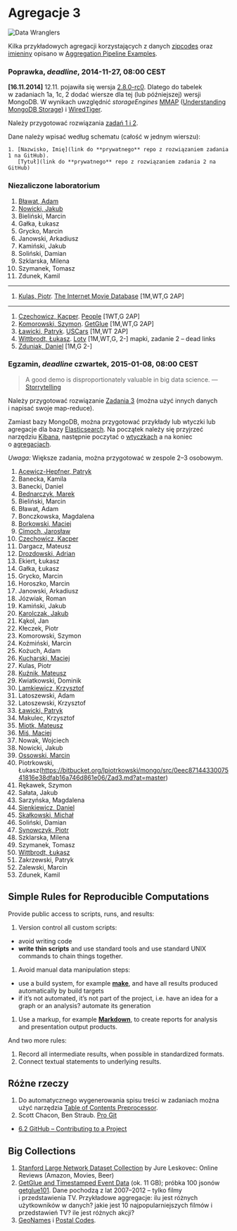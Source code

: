# Agregacje 3

![Data Wranglers](images/data-wrangler.jpg)

Kilka przykładowych agregacji korzystających z danych
[zipcodes](http://media.mongodb.org/zips.json) oraz
[imieniny](data/wbzyl/imieniny.csv) opisano w [Aggregation Pipeline Examples](Aggregations_in_JS.md).

### Poprawka, *deadline*, 2014-11-27, 08:00 CEST

**[16.11.2014]** 12.11. pojawiła się wersja [2.8.0-rc0](http://docs.mongodb.org/manual/release-notes/2.8/).
Dlatego do tabelek w zadaniach 1a, 1c, 2 dodać wiersze dla tej (lub późniejszej) wersji MongoDB.
W wynikach uwzględnić *storageEngines*
[MMAP](http://docs.mongodb.org/manual/faq/storage/)
([Understanding MongoDB Storage](http://www.polyspot.com/en/blog/2012/understanding-mongodb-storage/))
i [WiredTiger](http://www.wiredtiger.com/).

Należy przygotować rozwiązania [zadań 1 i 2](http://wbzyl.inf.ug.edu.pl/nosql/zadania).

Dane należy wpisać według schematu (całość w jednym wierszu):

    1. [Nazwisko, Imię](link do **prywatnego** repo z rozwiązaniem zadania 1 na GitHub).
       [Tytuł](link do **prywatnego** repo z rozwiązaniem zadania 2 na GitHub)


### Niezaliczone laboratorium

1. [Bławat, Adam](https://github.com/ablawat/technologie-nosql/blob/master/zadanie-1.md)
1. [Nowicki, Jakub](https://github.com/jnowicki/NoSQL-JN)
1. Bieliński, Marcin
1. Gałka, Łukasz
1. Grycko, Marcin
1. Janowski, Arkadiusz
1. Kamiński, Jakub
1. Soliński, Damian
1. Szklarska, Milena
1. Szymanek, Tomasz
1. Zdunek, Kamil

----

1. [Kulas, Piotr](https://github.com/pkulas/nosql/blob/master/zadanie1.md). [The Internet Movie Database](https://github.com/pkulas/nosql/blob/master/zadanie2.md) [1M,WT,G 2AP]

----

1. [Czechowicz, Kacper](https://github.com/kipperek/nosqlOne). [People](https://github.com/kipperek/nosqlTwo) [1WT,G 2AP]
1. [Komorowski, Szymon](https://github.com/szykom/nosql/blob/master/ex1.md). [GetGlue](https://github.com/szykom/nosql/blob/master/ex2.md) [1M,WT,G 2AP]
1. [Ławicki, Patryk](https://bitbucket.org/true-or-false/mongo). [USCars](https://bitbucket.org/true-or-false/aggregations) [1M,WT 2AP]
1. [Wittbrodt, Łukasz](https://bitbucket.org/lukasz978/nosql). [Loty](https://bitbucket.org/lukasz978/nosql/src/c825abb9c659e7bae2fd1c372ec18a0a79bb0d02/zad2.md?at=master) [1M,WT,G, 2-] mapki, zadanie 2 – dead links
1. [Zduniak, Daniel](https://github.com/dzduniak/NoSQL) [1M,G 2-]


### Egzamin, *deadline* czwartek, 2015-01-08, 08:00 CEST

> A good demo is disproportionately valuable in big data science.
> — [Storrytelling](http://en.wikipedia.org/wiki/Storytelling)

Należy przygotować rozwiązanie [Zadania 3](http://wbzyl.inf.ug.edu.pl/nosql/zadania)
(można użyć innych danych i napisać swoje map-reduce).

Zamiast bazy MongoDB, można przygotować przykłady lub wtyczki lub agregacje
dla bazy [Elasticsearch](http://www.elasticsearch.org/overview/).
Na początek należy się przyjrzeć narzędziu
[Kibana](http://www.elasticsearch.org/overview/kibana), następnie poczytać
o [wtyczkach](http://www.elasticsearch.org/guide/en/elasticsearch/reference/current/modules-plugins.html)
a na koniec o [agregacjach](http://www.elasticsearch.org/guide/en/elasticsearch/reference/current/search-aggregations.html).

*Uwaga:* Większe zadania, można przygotować w zespole 2–3 osobowym.

1. [Acewicz-Hepfner, Patryk](https://github.com/pacewicz/NoSQLWB/blob/master/Zad3.md)
1. Banecka, Kamila
1. Banecki, Daniel
1. [Bednarczyk, Marek](https://github.com/mbednarczyk/NoSQL_Exam)
1. Bieliński, Marcin
1. Bławat, Adam
1. Bonczkowska, Magdalena
1. [Borkowski, Maciej](https://github.com/maciekBorkowski/ReduceMapMongo)
1. [Cimoch, Jarosław](https://github.com/jcimoch/noSQL-Egzamin)
1. [Czechowicz, Kacper](https://github.com/kipperek/mapReduce)
1. Dargacz, Mateusz
1. [Drozdowski, Adrian](https://github.com/adrozdowski/NoSQL/blob/master/Zadanie3.md)
1. Ekiert, Łukasz
1. Gałka, Łukasz
1. Grycko, Marcin
1. Horoszko, Marcin
1. Janowski, Arkadiusz
1. Józwiak, Roman
1. Kamiński, Jakub
1. [Karolczak, Jakub](https://github.com/Taureli/MongoDB-MapReduce)
1. Kąkol, Jan
1. Kłeczek, Piotr
1. Komorowski, Szymon
1. Koźmiński, Marcin
1. Kożuch, Adam
1. [Kucharski, Maciej](https://github.com/Maciekek/noSQLEgz)
1. Kulas, Piotr
1. [Kuźnik, Mateusz](https://github.com/Misiek92/NoSQLexam)
1. Kwiatkowski, Dominik
1. [Lamkiewicz, Krzysztof](https://github.com/KLamkiewicz/WikiNoSQL.git)
1. Latoszewski, Adam
1. Latoszewski, Krzysztof
1. [Ławicki, Patryk](https://true-or-false@bitbucket.org/true-or-false/mongomapreduce.git)
1. Makulec, Krzysztof
1. [Miotk, Mateusz](https://github.com/miotek32/MapReduceMongoDB)
1. [Miś, Maciej](https://github.com/MacMisDev/nosql_egzamin)
1. Nowak, Wojciech
1. Nowicki, Jakub
1. [Ossowski, Marcin](https://github.com/mossowski/NoSQL-egz)
1. Piotrkowski, Łukasz(https://bitbucket.org/lpiotrkowski/mongo/src/0eec8714433007541816e38dfab16a746d861e06/Zad3.md?at=master)
1. Rękawek, Szymon
1. Sałata, Jakub
1. Sarzyńska, Magdalena
1. [Sienkiewicz, Daniel](https://github.com/henio180/NoSQLEgzamin)
1. [Skałkowski, Michał](https://github.com/Michaldwadwa/egzaminNoSQL)
1. Soliński, Damian
1. [Synowczyk, Piotr](https://github.com/psynowczyk/Tnosql3)
1. Szklarska, Milena
1. Szymanek, Tomasz
1. [Wittbrodt, Łukasz](https://bitbucket.org/lukasz978/nosql-egzamin)
1. Zakrzewski, Patryk
1. Zalewski, Marcin
1. Zdunek, Kamil


## Simple Rules for Reproducible Computations

Provide public access to scripts, runs, and results:

1. Version control all custom scripts:
  - avoid writing code
  - **write thin scripts** and use standard tools and use standard UNIX
    commands to chain things together.
1. Avoid manual data manipulation steps:
  - use a build system, for example [**make**](http://bost.ocks.org/mike/make/),
    and have all results produced automatically by build targets
  - if it’s not automated, it’s not part of the project,
    i.e. have an idea for a graph or an analysis?
    automate its generation
1. Use a markup, for example
   [**Markdown**](http://daringfireball.net/projects/markdown/syntax),
   to create reports for analysis and presentation output products.

And two more rules:

1. Record all intermediate results, when possible in standardized formats.
1. Connect textual statements to underlying results.


## Różne rzeczy

1. Do automatycznego wygenerowania spisu treści w zadaniach można użyć narzędzia
[Table of Contents Preprocessor](https://github.com/aslushnikov/table-of-contents-preprocessor).
1. Scott Chacon, Ben Straub. [Pro Git](http://git-scm.com/book/en/v2)
  - [6.2 GitHub – Contributing to a Project](http://git-scm.com/book/en/v2/GitHub-Contributing-to-a-Project)


## Big Collections

1. [Stanford Large Network Dataset Collection](https://snap.stanford.edu/data/)
by Jure Leskovec: Online Reviews (Amazon, Movies, Beer)
1. [GetGlue and Timestamped Event Data](http://getglue-data.s3.amazonaws.com/getglue_sample.tar.gz)
(ok. 11 GB); próbka 100 jsonów [getglue101](/data/wbzyl/getglue101.json).
Dane pochodzą z lat 2007–2012 – tylko filmy i przedstawienia TV.
Przykładowe aggregacje: ilu jest różnych użytkowników
w danych? jakie jest 10 najpopularniejszych filmów i przedstawień TV?
ile jest różnych akcji?
1. [GeoNames](http://www.geonames.org/export/) i [Postal Codes](http://www.geonames.org/postal-codes/).

